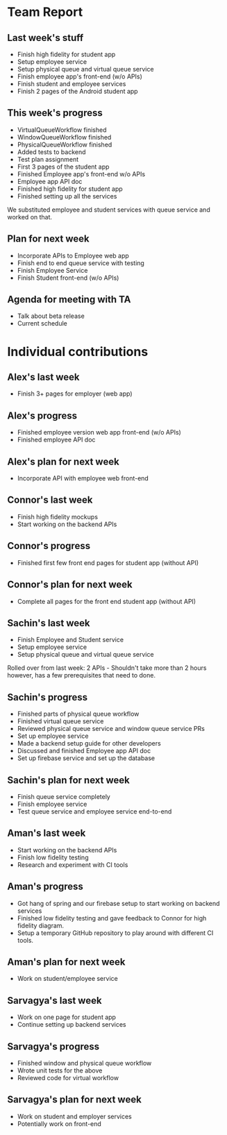 # Team Report

## Last week's stuff
- Finish high fidelity for student app
- Setup employee service
- Setup physical queue and virtual queue service
- Finish employee app's front-end (w/o APIs)
- Finish student and employee services
- Finish 2 pages of the Android student app

## This week's progress
- VirtualQueueWorkflow finished
- WindowQueueWorkflow finished
- PhysicalQueueWorkflow finished
- Added tests to backend
- Test plan assignment
- First 3 pages of the student app
- Finished Employee app's front-end w/o APIs
- Employee app API doc
- Finished high fidelity for student app
- Finished setting up all the services

We substituted employee and student services with queue service and worked on that.

## Plan for next week
- Incorporate APIs to Employee web app
- Finish end to end queue service with testing
- Finish Employee Service
- Finish Student front-end (w/o APIs)

## Agenda for meeting with TA
- Talk about beta release
- Current schedule

# Individual contributions

## Alex's last week
- Finish 3+ pages for employer (web app)

## Alex's progress
- Finished employee version web app front-end (w/o APIs)
- Finished employee API doc

## Alex's plan for next week
- Incorporate API with employee web front-end

## Connor's last week
- Finish high fidelity mockups
- Start working on the backend APIs

## Connor's progress
- Finished first few front end pages for student app (without API)

## Connor's plan for next week
- Complete all pages for the front end student app (without API)

## Sachin's last week
- Finish Employee and Student service
- Setup employee service
- Setup physical queue and virtual queue service

Rolled over from last week: 2 APIs - Shouldn't take more than 2 hours however, has a few prerequisites that need to done.

## Sachin's progress
- Finished parts of physical queue workflow
- Finished virtual queue service
- Reviewed physical queue service and window queue service PRs
- Set up employee service
- Made a backend setup guide for other developers
- Discussed and finished Employee app API doc
- Set up firebase service and set up the database

## Sachin's plan for next week
- Finish queue service completely
- Finish employee service
- Test queue service and employee service end-to-end

## Aman's last week
- Start working on the backend APIs
- Finish low fidelity testing
- Research and experiment with CI tools

## Aman's progress
- Got hang of spring and our firebase setup to start working on backend services
- Finished low fidelity testing and gave feedback to Connor for high fidelity diagram.
- Setup a temporary GitHub repository to play around with different CI tools.

## Aman's plan for next week
- Work on student/employee service

## Sarvagya's last week
- Work on one page for student app
- Continue setting up backend services

## Sarvagya's progress
- Finished window and physical queue workflow
- Wrote unit tests for the above
- Reviewed code for virtual workflow

## Sarvagya's plan for next week
- Work on student and employer services
- Potentially work on front-end
